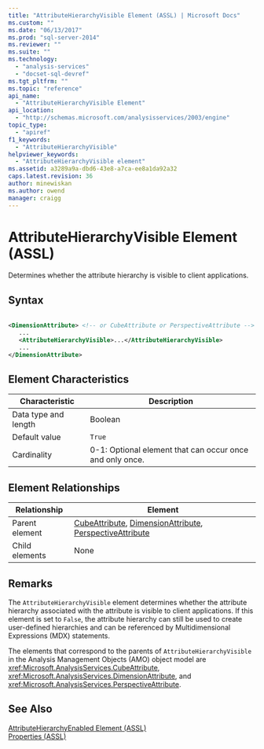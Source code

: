 ```yaml
---
title: "AttributeHierarchyVisible Element (ASSL) | Microsoft Docs"
ms.custom: ""
ms.date: "06/13/2017"
ms.prod: "sql-server-2014"
ms.reviewer: ""
ms.suite: ""
ms.technology: 
  - "analysis-services"
  - "docset-sql-devref"
ms.tgt_pltfrm: ""
ms.topic: "reference"
api_name: 
  - "AttributeHierarchyVisible Element"
api_location: 
  - "http://schemas.microsoft.com/analysisservices/2003/engine"
topic_type: 
  - "apiref"
f1_keywords: 
  - "AttributeHierarchyVisible"
helpviewer_keywords: 
  - "AttributeHierarchyVisible element"
ms.assetid: a3289a9a-dbd6-43e8-a7ca-ee8a1da92a32
caps.latest.revision: 36
author: minewiskan
ms.author: owend
manager: craigg
---
```

# AttributeHierarchyVisible Element (ASSL)
  Determines whether the attribute hierarchy is visible to client applications.  
  
## Syntax  
  
```xml  
  
<DimensionAttribute> <!-- or CubeAttribute or PerspectiveAttribute -->  
   ...  
   <AttributeHierarchyVisible>...</AttributeHierarchyVisible>  
   ...  
</DimensionAttribute>  
```  
  
## Element Characteristics  
  
|Characteristic|Description|  
|--------------------|-----------------|  
|Data type and length|Boolean|  
|Default value|`True`|  
|Cardinality|0-1: Optional element that can occur once and only once.|  
  
## Element Relationships  
  
|Relationship|Element|  
|------------------|-------------|  
|Parent element|[CubeAttribute](../data-type/cubeattribute-data-type-assl.md), [DimensionAttribute](../data-type/dimensionattribute-data-type-assl.md), [PerspectiveAttribute](../data-type/perspectiveattribute-data-type-assl.md)|  
|Child elements|None|  
  
## Remarks  
 The `AttributeHierarchyVisible` element determines whether the attribute hierarchy associated with the attribute is visible to client applications. If this element is set to `False`, the attribute hierarchy can still be used to create user-defined hierarchies and can be referenced by Multidimensional Expressions (MDX) statements.  
  
 The elements that correspond to the parents of `AttributeHierarchyVisible` in the Analysis Management Objects (AMO) object model are <xref:Microsoft.AnalysisServices.CubeAttribute>, <xref:Microsoft.AnalysisServices.DimensionAttribute>, and <xref:Microsoft.AnalysisServices.PerspectiveAttribute>.  
  
## See Also  
 [AttributeHierarchyEnabled Element &#40;ASSL&#41;](enabled-element-assl.md)   
 [Properties &#40;ASSL&#41;](properties-assl.md)  
  
  
